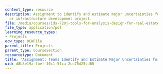 ```yaml
---
content_type: resource
description: Assignment to identify and estimate major uncertainties for a real estate
  or infrastructure development project.
file: /media/courses/ids-720j-tools-for-analysis-design-for-real-estate-and-infrastructure-development-spring-2010/d8b3e19afbef10c151ca2cd75d25cd65_MITESD_712S10_proj02.pdf
file_type: application/pdf
learning_resource_types:
- Projects
ocw_type: OCWFile
parent_title: Projects
parent_type: CourseSection
resourcetype: Document
title: 'Assignment: Teams Identify and Estimate Major Uncertainties for Projects'
uid: d8b3e19a-fbef-10c1-51ca-2cd75d25cd65
---
```

